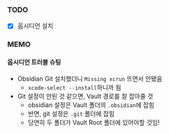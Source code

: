 ### TODO
- [x] 옵시디언 설치

### MEMO
#### 옵시디언 트러블 슈팅
* Obsidian Git 설치했더니 `Missing xcrun` 뜨면서 안됐음
	* `xcode-select --install`하니까 됨
* Git 설정이 안된 것 같으면, Vault 경로를 잘 잡아줄 것
	* obsidian 설정은 Vault 폴더의 `.obsidian`에 잡힘
	* 반면, git 설정은 `.git` 폴더에 잡힘
	* 당연히 두 폴더가 Vault Root 폴더에 있어야할 것임!